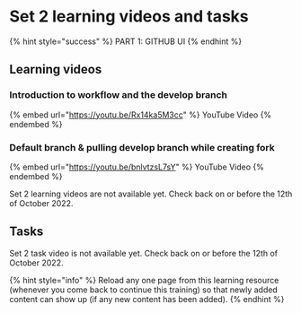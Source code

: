 # Set 2 learning videos and tasks

{% hint style="success" %}
PART 1: GITHUB UI
{% endhint %}

## Learning videos

### Introduction to workflow and the develop branch

{% embed url="https://youtu.be/Rx14ka5M3cc" %}
YouTube Video 
{% endembed %}

### Default branch & pulling develop branch while creating fork

{% embed url="https://youtu.be/bnlvtzsL7sY" %}
YouTube Video 
{% endembed %}

Set 2 learning videos are not available yet. Check back on or before the 12th of October 2022.
## Tasks

Set 2 task video is not available yet. Check back on or before the 12th of October 2022.

{% hint style="info" %}
Reload any one page from this learning resource (whenever you come back to continue this training) so that newly added content can show up (if any new content has been added).
{% endhint %}
